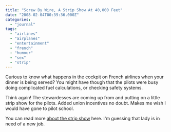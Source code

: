 ```yaml
---
title: "Screw By Wire, A Strip Show At 40,000 Feet"
date: "2008-02-04T00:39:36.000Z"
categories: 
  - "journal"
tags: 
  - "airlines"
  - "airplanes"
  - "entertainment"
  - "french"
  - "humour"
  - "sex"
  - "strip"
---
```


Curious to know what happens in the cockpit on French airlines when your dinner is being served? You might have though that the pilots were busy doing complicated fuel calculations, or checking safety systems.

Think again! The stewardesses are coming up from and putting on a little strip show for the pilots. Added union incentives no doubt. Makes me wish I would have gone to pilot school.

You can read more [about the strip show](http://www.dailymail.co.uk/pages/live/articles/news/worldnews.html?in_article_id=511677&in_page_id=1811) here. I'm guessing that lady is in need of a new job.
